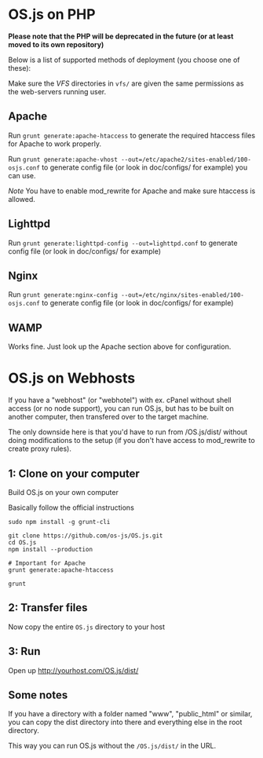 # OS.js on PHP

**Please note that the PHP will be deprecated in the future (or at least moved to its own repository)**

Below is a list of supported methods of deployment (you choose one of these):

Make sure the _VFS_ directories in `vfs/` are given the same permissions as the web-servers running user.

## Apache

Run `grunt generate:apache-htaccess` to generate the required htaccess files for Apache to work properly.

Run `grunt generate:apache-vhost --out=/etc/apache2/sites-enabled/100-osjs.conf` to generate config file (or look in doc/configs/ for example) you can use.

*Note* You have to enable mod_rewrite for Apache and make sure htaccess is allowed.

## Lighttpd

Run `grunt generate:lighttpd-config --out=lighttpd.conf` to generate config file (or look in doc/configs/ for example)

## Nginx

Run `grunt generate:nginx-config --out=/etc/nginx/sites-enabled/100-osjs.conf` to generate config file (or look in doc/configs/ for example)

## WAMP

Works fine. Just look up the Apache section above for configuration.

# OS.js on Webhosts

If you have a "webhost" (or "webhotel") with ex. cPanel without shell access (or no node support), you can run OS.js, but has to be built on another computer, then transfered over to the target machine.

The only downside here is that you'd have to run from /OS.js/dist/ without doing modifications to the setup (if you don't have access to mod_rewrite to create proxy rules).

## 1: Clone on your computer
Build OS.js on your own computer

Basically follow the official instructions

```
sudo npm install -g grunt-cli

git clone https://github.com/os-js/OS.js.git
cd OS.js
npm install --production

# Important for Apache
grunt generate:apache-htaccess

grunt
```

## 2: Transfer files

Now copy the entire `OS.js` directory to your host

## 3: Run

Open up http://yourhost.com/OS.js/dist/


## Some notes

If you have a directory with a folder named "www", "public_html" or similar, you can copy the dist directory into there and everything else in the root directory.

This way you can run OS.js without the `/OS.js/dist/` in the URL.
